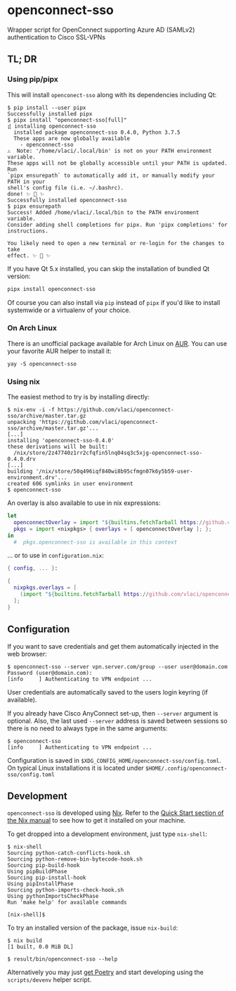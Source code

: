 # openconnect-sso

Wrapper script for OpenConnect supporting Azure AD (SAMLv2) authentication
to Cisco SSL-VPNs

## TL; DR

### Using pip/pipx

This will install `openconect-sso` along with its dependencies including Qt:

```shell
$ pip install --user pipx
Successfully installed pipx
$ pipx install "openconnect-sso[full]"
⣾ installing openconnect-sso
  installed package openconnect-sso 0.4.0, Python 3.7.5
  These apps are now globally available
    - openconnect-sso
⚠️  Note: '/home/vlaci/.local/bin' is not on your PATH environment variable.
These apps will not be globally accessible until your PATH is updated. Run
`pipx ensurepath` to automatically add it, or manually modify your PATH in your
shell's config file (i.e. ~/.bashrc).
done! ✨ 🌟 ✨
Successfully installed openconnect-sso
$ pipx ensurepath
Success! Added /home/vlaci/.local/bin to the PATH environment variable.
Consider adding shell completions for pipx. Run 'pipx completions' for
instructions.

You likely need to open a new terminal or re-login for the changes to take
effect. ✨ 🌟 ✨
```

If you have Qt 5.x installed, you can skip the installation of bundled Qt version:

``` bash
pipx install openconnect-sso
```

Of course you can also install via `pip` instead of `pipx` if you'd like to
install systemwide or a virtualenv of your choice.

### On Arch Linux

There is an unofficial package available for Arch Linux on
[AUR](https://aur.archlinux.org/packages/openconnect-sso/). You can use your
favorite AUR helper to install it:

``` shell
yay -S openconnect-sso
```

### Using nix

The easiest method to try is by installing directly:

```shell
$ nix-env -i -f https://github.com/vlaci/openconnect-sso/archive/master.tar.gz
unpacking 'https://github.com/vlaci/openconnect-sso/archive/master.tar.gz'...
[...]
installing 'openconnect-sso-0.4.0'
these derivations will be built:
  /nix/store/2z47740z1rr2cfqfin5lnq04sq3c5xjg-openconnect-sso-0.4.0.drv
[...]
building '/nix/store/50q496iqf840wi8b95cfmgn07k6y5b59-user-environment.drv'...
created 606 symlinks in user environment
$ openconnect-sso
```

An overlay is also available to use in nix expressions:

``` nix
let
  openconnectOverlay = import "${builtins.fetchTarball https://github.com/vlaci/openconnect-sso/archive/master.tar.gz}/overlay.nix";
  pkgs = import <nixpkgs> { overlays = [ openconnectOverlay ]; };
in
  #  pkgs.openconnect-sso is available in this context
```

... or to use in `configuration.nix`:

``` nix
{ config, ... }:

{
  nixpkgs.overlays = [
    (import "${builtins.fetchTarball https://github.com/vlaci/openconnect-sso/archive/master.tar.gz}/overlay.nix")
  ];
}
```

## Configuration

If you want to save credentials and get them automatically
injected in the web browser:

```shell
$ openconnect-sso --server vpn.server.com/group --user user@domain.com
Password (user@domain.com):
[info     ] Authenticating to VPN endpoint ...
```

User credentials are automatically saved to the users login keyring (if
available).

If you already have Cisco AnyConnect set-up, then `--server` argument is
optional. Also, the last used `--server` address is saved between sessions so
there is no need to always type in the same arguments:

```shell
$ openconnect-sso
[info     ] Authenticating to VPN endpoint ...
```

Configuration is saved in `$XDG_CONFIG_HOME/openconnect-sso/config.toml`. On
typical Linux installations it is located under
`$HOME/.config/openconnect-sso/config.toml`

## Development

`openconnect-sso` is developed using [Nix](https://nixos.org/nix/). Refer to the
[Quick Start section of the Nix
manual](https://nixos.org/nix/manual/#chap-quick-start) to see how to get it
installed on your machine.

To get dropped into a development environment, just type `nix-shell`:

```shell
$ nix-shell
Sourcing python-catch-conflicts-hook.sh
Sourcing python-remove-bin-bytecode-hook.sh
Sourcing pip-build-hook
Using pipBuildPhase
Sourcing pip-install-hook
Using pipInstallPhase
Sourcing python-imports-check-hook.sh
Using pythonImportsCheckPhase
Run 'make help' for available commands

[nix-shell]$
```

To try an installed version of the package, issue `nix-build`:

```shell
$ nix build
[1 built, 0.0 MiB DL]

$ result/bin/openconnect-sso --help
```

Alternatively you may just [get Poetry](https://python-poetry.org/docs/) and
start developing using the `scripts/devenv` helper script.
